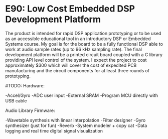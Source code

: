 # E90: Low Cost Embedded DSP Development Platform

The product is intended for rapid DSP application prototyping or to be used as an accessible educational tool in an introductory DSP or Embedded Systems course.
My goal is for the board to be a fully functional DSP able to work at audio sample rates (up to 96 kHz sampling rate). 
The final development platform will be a printed circuit board coupled with a C library providing API level control of the system.
I expect the project to cost approximately $300 which will cover the cost of expedited PCB manufacturing and the circuit components for at least three rounds of prototyping. 

#TODO:
Hardware:

-Accel/Gyro
-ADC user input
-External SRAM
-Program MCU directly with USB cable

Audio Library Firmware:

-Wavetable synthesis with linear interpolation
-Filter designer
-Gyro synthesizer (just for fun)
-Reverb
-System modeler + copy cat
-Data logging and real time digital signal visualization

